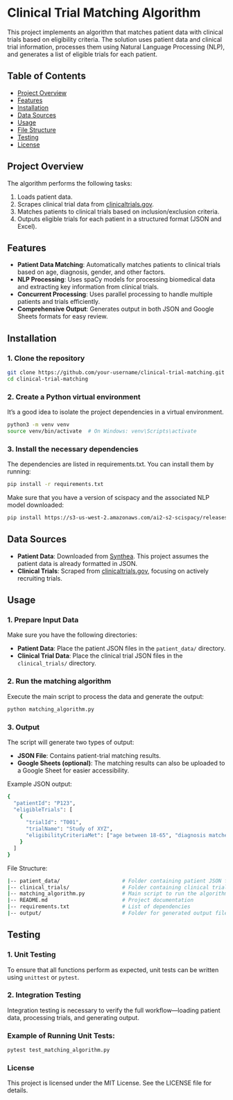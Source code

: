 # Clinical Trial Matching Algorithm

This project implements an algorithm that matches patient data with clinical trials based on eligibility criteria. The solution uses patient data and clinical trial information, processes them using Natural Language Processing (NLP), and generates a list of eligible trials for each patient. 

## Table of Contents
- [Project Overview](#project-overview)
- [Features](#features)
- [Installation](#installation)
- [Data Sources](#data-sources)
- [Usage](#usage)
- [File Structure](#file-structure)
- [Testing](#testing)
- [License](#license)

## Project Overview
The algorithm performs the following tasks:
1. Loads patient data.
2. Scrapes clinical trial data from [clinicaltrials.gov](https://clinicaltrials.gov).
3. Matches patients to clinical trials based on inclusion/exclusion criteria.
4. Outputs eligible trials for each patient in a structured format (JSON and Excel).

## Features
- **Patient Data Matching**: Automatically matches patients to clinical trials based on age, diagnosis, gender, and other factors.
- **NLP Processing**: Uses spaCy models for processing biomedical data and extracting key information from clinical trials.
- **Concurrent Processing**: Uses parallel processing to handle multiple patients and trials efficiently.
- **Comprehensive Output**: Generates output in both JSON and Google Sheets formats for easy review.

## Installation

### 1. Clone the repository
```bash
git clone https://github.com/your-username/clinical-trial-matching.git
cd clinical-trial-matching
```

### 2. Create a Python virtual environment
It’s a good idea to isolate the project dependencies in a virtual environment.
```bash
python3 -m venv venv
source venv/bin/activate  # On Windows: venv\Scripts\activate
```

### 3. Install the necessary dependencies
The dependencies are listed in requirements.txt. You can install them by running:
```bash
pip install -r requirements.txt
```
Make sure that you have a version of scispacy and the associated NLP model downloaded:
```bash
pip install https://s3-us-west-2.amazonaws.com/ai2-s2-scispacy/releases/v0.5.4/en_ner_bc5cdr_md-0.5.4.tar.gz
```
## Data Sources

- **Patient Data**: Downloaded from [Synthea](https://synthea.mitre.org/downloads). This project assumes the patient data is already formatted in JSON.
- **Clinical Trials**: Scraped from [clinicaltrials.gov](https://clinicaltrials.gov), focusing on actively recruiting trials.

## Usage

### 1. Prepare Input Data
Make sure you have the following directories:
- **Patient Data**: Place the patient JSON files in the `patient_data/` directory.
- **Clinical Trial Data**: Place the clinical trial JSON files in the `clinical_trials/` directory.

### 2. Run the matching algorithm
Execute the main script to process the data and generate the output:
```bash
python matching_algorithm.py
```
### 3. Output
The script will generate two types of output:
- **JSON File**: Contains patient-trial matching results.
- **Google Sheets (optional)**: The matching results can also be uploaded to a Google Sheet for easier accessibility.

Example JSON output:
```bash
{
  "patientId": "P123",
  "eligibleTrials": [
    {
      "trialId": "T001",
      "trialName": "Study of XYZ",
      "eligibilityCriteriaMet": ["age between 18-65", "diagnosis matches condition X"]
    }
  ]
}
```
File Structure:
```bash
|-- patient_data/                    # Folder containing patient JSON files
|-- clinical_trials/                 # Folder containing clinical trial JSON files
|-- matching_algorithm.py            # Main script to run the algorithm
|-- README.md                        # Project documentation
|-- requirements.txt                 # List of dependencies
|-- output/                          # Folder for generated output files
```
## Testing

### 1. Unit Testing
To ensure that all functions perform as expected, unit tests can be written using `unittest` or `pytest`.

### 2. Integration Testing
Integration testing is necessary to verify the full workflow—loading patient data, processing trials, and generating output.

### Example of Running Unit Tests:
```bash
pytest test_matching_algorithm.py
```
### License
This project is licensed under the MIT License. See the LICENSE file for details.



